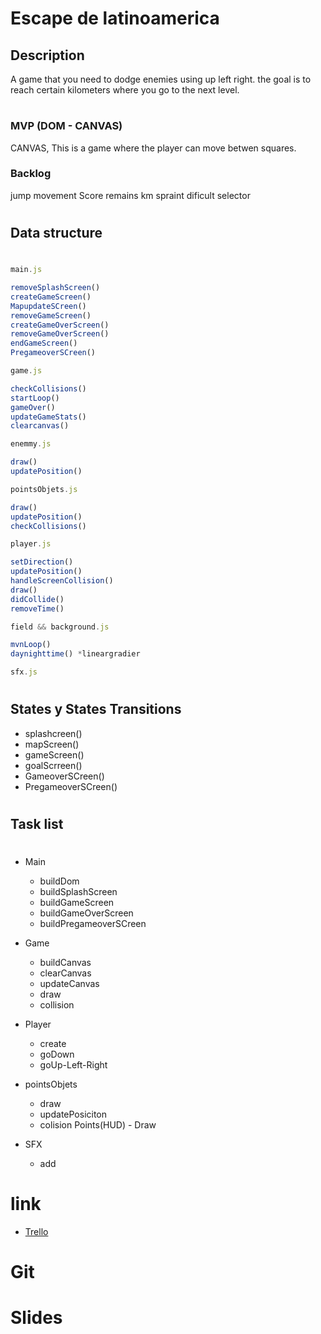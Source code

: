 # **Escape de latinoamerica**

## Description

A game that you need to dodge enemies using up left right. the goal is to reach certain kilometers where you go to the next level.
#

### MVP (DOM - CANVAS)
CANVAS, This is a game where the player can move betwen squares.


### Backlog

jump movement
Score
remains km
spraint
dificult selector
#

## Data structure
#
```javascript
main.js

removeSplashScreen()
createGameScreen()
MapupdateSCreen()
removeGameScreen()
createGameOverScreen()
removeGameOverScreen()
endGameScreen()
PregameoverSCreen()

game.js

checkCollisions()
startLoop()
gameOver()  
updateGameStats()
clearcanvas()

enemmy.js

draw()
updatePosition()

pointsObjets.js

draw()
updatePosition()
checkCollisions()

player.js

setDirection()
updatePosition()
handleScreenCollision()
draw()
didCollide()
removeTime()

field && background.js

mvnLoop()
daynighttime() *lineargradier

sfx.js


```
#
## States y States Transitions

- splashcreen()
- mapScreen()
- gameScreen()
- goalScrreen()
- GameoverSCreen()
- PregameoverSCreen()
#
## Task list
#
* Main 
  * buildDom
  * buildSplashScreen
  * buildGameScreen
  * buildGameOverScreen
   * buildPregameoverSCreen
 * Game
   * buildCanvas
   * clearCanvas
   * updateCanvas
   * draw
   * collision
* Player
   * create
   * goDown
   * goUp-Left-Right

* pointsObjets

  * draw
   * updatePosiciton
   * colision
Points(HUD) -  Draw

* SFX 
  * add

# link
* [Trello](https://trello.com/b/mUNfcyeK/web-design-development)


# Git

# Slides
